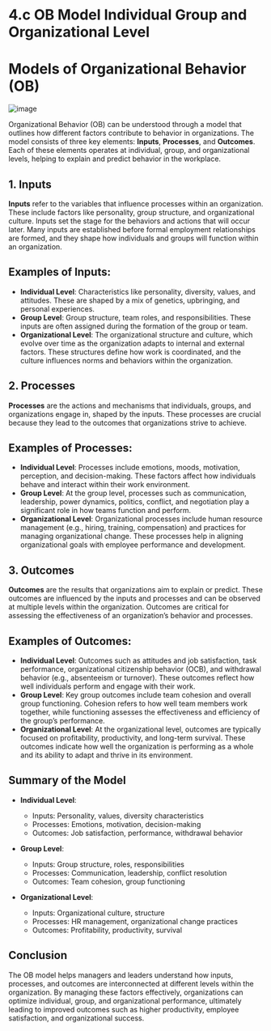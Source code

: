 # 4.c OB Model Individual Group and Organizational Level

# Models of Organizational Behavior (OB)

![image](https://github.com/user-attachments/assets/982ea7b2-daf0-4c30-9f06-c9e088e648d9)


Organizational Behavior (OB) can be understood through a model that outlines how different factors contribute to behavior in organizations. The model consists of three key elements: **Inputs**, **Processes**, and **Outcomes**. Each of these elements operates at individual, group, and organizational levels, helping to explain and predict behavior in the workplace.

## 1. Inputs

**Inputs** refer to the variables that influence processes within an organization. These include factors like personality, group structure, and organizational culture. Inputs set the stage for the behaviors and actions that will occur later. Many inputs are established before formal employment relationships are formed, and they shape how individuals and groups will function within an organization.

## Examples of Inputs:
- **Individual Level**: Characteristics like personality, diversity, values, and attitudes. These are shaped by a mix of genetics, upbringing, and personal experiences.
- **Group Level**: Group structure, team roles, and responsibilities. These inputs are often assigned during the formation of the group or team.
- **Organizational Level**: The organizational structure and culture, which evolve over time as the organization adapts to internal and external factors. These structures define how work is coordinated, and the culture influences norms and behaviors within the organization.

## 2. Processes

**Processes** are the actions and mechanisms that individuals, groups, and organizations engage in, shaped by the inputs. These processes are crucial because they lead to the outcomes that organizations strive to achieve. 

## Examples of Processes:
- **Individual Level**: Processes include emotions, moods, motivation, perception, and decision-making. These factors affect how individuals behave and interact within their work environment.
- **Group Level**: At the group level, processes such as communication, leadership, power dynamics, politics, conflict, and negotiation play a significant role in how teams function and perform.
- **Organizational Level**: Organizational processes include human resource management (e.g., hiring, training, compensation) and practices for managing organizational change. These processes help in aligning organizational goals with employee performance and development.

## 3. Outcomes

**Outcomes** are the results that organizations aim to explain or predict. These outcomes are influenced by the inputs and processes and can be observed at multiple levels within the organization. Outcomes are critical for assessing the effectiveness of an organization’s behavior and processes.

## Examples of Outcomes:
- **Individual Level**: Outcomes such as attitudes and job satisfaction, task performance, organizational citizenship behavior (OCB), and withdrawal behavior (e.g., absenteeism or turnover). These outcomes reflect how well individuals perform and engage with their work.
- **Group Level**: Key group outcomes include team cohesion and overall group functioning. Cohesion refers to how well team members work together, while functioning assesses the effectiveness and efficiency of the group’s performance.
- **Organizational Level**: At the organizational level, outcomes are typically focused on profitability, productivity, and long-term survival. These outcomes indicate how well the organization is performing as a whole and its ability to adapt and thrive in its environment.

## Summary of the Model

- **Individual Level**:
    - Inputs: Personality, values, diversity characteristics
    - Processes: Emotions, motivation, decision-making
    - Outcomes: Job satisfaction, performance, withdrawal behavior

- **Group Level**:
    - Inputs: Group structure, roles, responsibilities
    - Processes: Communication, leadership, conflict resolution
    - Outcomes: Team cohesion, group functioning

- **Organizational Level**:
    - Inputs: Organizational culture, structure
    - Processes: HR management, organizational change practices
    - Outcomes: Profitability, productivity, survival

## Conclusion

The OB model helps managers and leaders understand how inputs, processes, and outcomes are interconnected at different levels within the organization. By managing these factors effectively, organizations can optimize individual, group, and organizational performance, ultimately leading to improved outcomes such as higher productivity, employee satisfaction, and organizational success.

